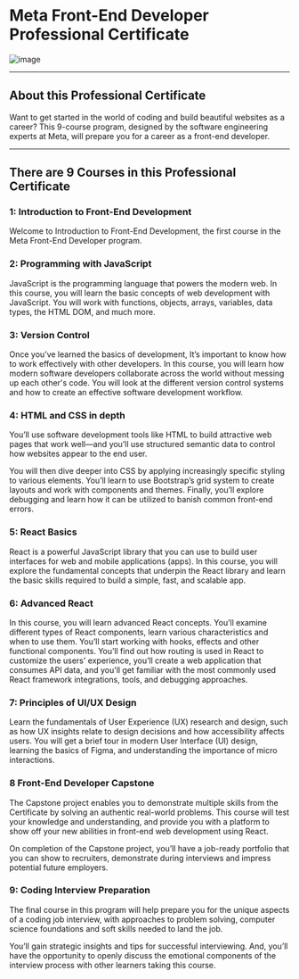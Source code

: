 # Meta Front-End Developer Professional Certificate

![image](https://user-images.githubusercontent.com/25232528/181240892-6c2e30a1-379c-4e43-a593-6c2ece32dc33.png)

***

## About this Professional Certificate

Want to get started in the world of coding and build beautiful websites as a career? This 9-course program, designed by the software engineering experts at Meta, will prepare you for a career as a front-end developer.

***

## There are 9 Courses in this Professional Certificate

### 1: Introduction to Front-End Development
Welcome to Introduction to Front-End Development, the first course in the Meta Front-End Developer program.  

### 2: Programming with JavaScript
JavaScript is the programming language that powers the modern web. In this course, you will learn the basic concepts of web development with JavaScript. You will work with functions, objects, arrays, variables, data types, the HTML DOM, and much more.

### 3: Version Control
Once you’ve learned the basics of development, It’s important to know how to work effectively with other developers. In this course, you will learn how modern software developers collaborate across the world without messing up each other's code. You will look at the different version control systems and how to create an effective software development workflow.  
 
### 4: HTML and CSS in depth
You’ll use software development tools like HTML to build attractive web pages that work well—and you’ll use structured semantic data to control how websites appear to the end user. 

You will then dive deeper into CSS by applying increasingly specific styling to various elements. You’ll learn to use Bootstrap’s grid system to create  layouts and work with components and themes. Finally, you’ll explore debugging and learn how it can be utilized to banish common front-end errors.

### 5: React Basics
React is a powerful JavaScript library that you can use to build user interfaces for web and mobile applications (apps). In this course, you will explore the fundamental concepts that underpin the React library and learn the basic skills required to build a simple, fast, and scalable app.

### 6: Advanced React
In this course, you will learn advanced React concepts. You’ll examine different types of React components, learn various characteristics and when to use them. You’ll start working with hooks, effects and other functional components. You’ll find out how routing is used in React to customize the users' experience, you’ll create a web application that consumes API data, and you'll get familiar with the most commonly used React framework integrations, tools, and debugging approaches.

### 7: Principles of UI/UX Design
Learn the fundamentals of User Experience (UX) research and design, such as how UX insights relate to design decisions and how accessibility affects users. You will get a brief tour in modern User Interface (UI) design, learning the basics of Figma, and understanding the importance of micro interactions.


### 8 Front-End Developer Capstone
The Capstone project enables you to demonstrate multiple skills from the Certificate by solving an authentic real-world problems. This course will test your knowledge and understanding, and provide you with a platform to show off your new abilities in front-end web development using React. 

On completion of the Capstone project, you’ll have a job-ready portfolio that you can show to recruiters, demonstrate during interviews and impress potential future employers.

### 9: Coding Interview Preparation
The final course in this program will help prepare you for the unique aspects of a coding job interview, with approaches to problem solving, computer science foundations and soft skills needed to land the job.

You’ll gain strategic insights and tips for successful interviewing. And, you’ll have the opportunity to openly discuss the emotional components of the interview process with other learners taking this course.
